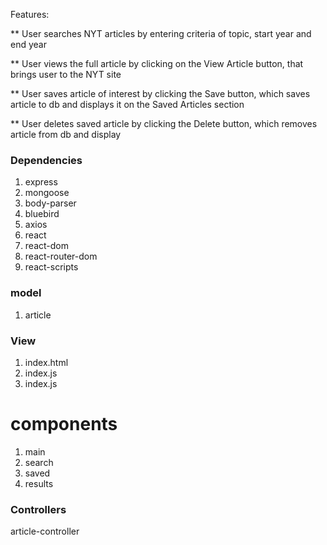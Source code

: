 Features:

** User searches NYT articles by entering criteria of topic, start year and end year

** User views the full article by clicking on the View Article button, that brings user to the NYT site

** User saves article of interest by clicking the Save button, which saves article to db and displays it on the Saved Articles section

** User deletes saved article by clicking the Delete button, which removes article from db and display

### Dependencies

1. express
2. mongoose
3. body-parser
4. bluebird
5. axios
6. react
7. react-dom
8. react-router-dom
9. react-scripts

### model
1. article

### View
1. index.html
2. index.js
3. index.js
# components
1. main
2. search
3. saved
4. results

### Controllers
article-controller

